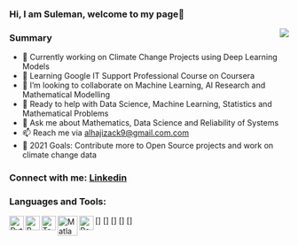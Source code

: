 ### Hi, I am Suleman, welcome to my page👋
<img align="right" with='300' src="https://user-images.githubusercontent.com/63692930/130341112-368df18d-9c0e-435d-bcf8-9e3e8b1c441d.jpg" />

### Summary
- 🔭 Currently working on Climate Change Projects using Deep Learning Models
- 🌱 Learning Google IT Support Professional Course on Coursera
- 👯 I’m looking to collaborate on Machine Learning, AI Research and Mathematical Modelling
- 🤔 Ready to help with Data Science, Machine Learning, Statistics and Mathematical Problems
- 💬 Ask me about Mathematics, Data Science and Reliability of Systems
- 📫 Reach me via alhajizack9@gmail.com.com
- 🥅 2021 Goals: Contribute more to Open Source projects and work on climate change data

### Connect with me: [Linkedin](www.linkedin.com/in/sulemanzack/)

### Languages and Tools:

[<img align="left" alt="Python" width="26px" src="https://user-images.githubusercontent.com/63692930/130340621-e6f9755f-d132-496e-9740-16afb6560838.png" />]
[<img align="left" alt="R" width="26px" src="https://user-images.githubusercontent.com/63692930/130340734-238735b0-d500-4223-abce-86d5cdc48e12.png" />]
[<img align="left" alt="Tableau" width="26px" src="https://user-images.githubusercontent.com/63692930/130340785-266a5812-c261-40c0-8b12-10db91b837d4.jpg" />]
[<img align="left" alt="Matlab" width="36px" src="https://user-images.githubusercontent.com/63692930/130340906-c123cf06-f6a2-457c-a0e9-e95fc202ce13.png" />]
[<img align="left" alt="PowerBi" width="26px" src="https://user-images.githubusercontent.com/63692930/130341368-0d2427dd-adf5-4ebb-9ad6-a18ea0a98395.png" />]








